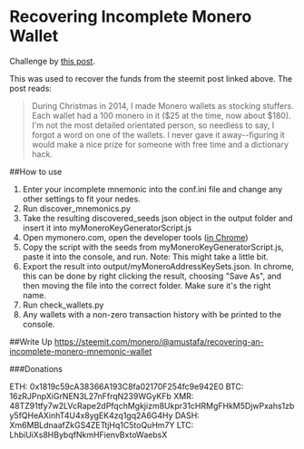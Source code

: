 # Recovering Incomplete Monero Wallet

Challenge by [this post](https://steemit.com/giveaway/@generalizethis/free-monero).

This was used to recover the funds from the steemit post linked above. The post reads: 

> During Christmas in 2014, I made Monero wallets as stocking stuffers. Each wallet had a 100 monero in it ($25 at the time, now about $180). I'm not the most detailed orientated person, so needless to say, I forgot a word on one of the wallets. I never gave it away--figuring it would make a nice prize for someone with free time and a dictionary hack.

##How to use
1. Enter your incomplete mnemonic into the conf.ini file and change any other settings to fit your nedes.
2. Run discover_mnemonics.py
3. Take the resulting discovered_seeds json object in the output folder and insert it into myMoneroKeyGeneratorScript.js
4. Open mymonero.com, open the developer tools ([in Chrome](https://developers.google.com/web/tools/chrome-devtools/?hl=en))
5. Copy the script with the seeds from myMoneroKeyGeneratorScript.js, paste it into the console, and run. Note: This might take a little bit.
6. Export the result into output/myMoneroAddressKeySets.json. In chrome, this can be done by right clicking the result, choosing "Save As", and then moving the file into the correct folder. Make sure it's the right name.
7. Run check_wallets.py
8. Any wallets with a non-zero transaction history with be printed to the console.

##Write Up
https://steemit.com/monero/@amustafa/recovering-an-incomplete-monero-mnemonic-wallet

###Donations

ETH: 0x1819c59cA38366A193C8fa02170F254fc9e942E0
BTC: 16zRJPnpXiGrNEN3L27nFfrqN239WGyKFb
XMR: 48TZ91tfy7w2LVcRape2dPfqchMgkjizm8Ukpr31cHRMgFHkM5DjwPxahs1zby5fQHeAXinhT4U4x8ygEK4zq1gq2A6G4Hy
DASH: Xm6MBLdnaafZkGS4ZETtjHq1C5toQuHm7Y
LTC: LhbiUiXs8HBybqfNkmHFienvBxtoWaebsX